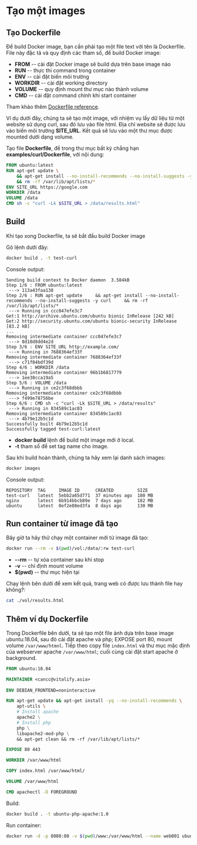 # Tạo một images

## Tạo Dockerfile

Để build Docker image, bạn cần phải tạo một file text với tên là Dockerfile. File này đặc tả và quy định các tham số, để build Docker image:

* **FROM** -- cài đặt Docker image sẽ build dựa trên base image nào
* **RUN** -- thực thi command trong container
* **ENV** -- cài đặt biến môi trường
* **WORKDIR** -- cài đặt working directory
* **VOLUME** -- quy định mount thư mục nào thành volume
* **CMD** -- cài đặt command chính khi start container

Tham khảo thêm [Dockerfile reference](https://docs.docker.com/engine/reference/builder/).

Ví dụ dưới đây, chúng ta sẽ tạo một image, với nhiệm vụ lấy dữ liệu từ một website sử dụng curl, sau đó lưu vào file html. Địa chỉ website sẽ được lưu vào biến môi trường **SITE_URL**. Kết quả sẽ lưu vào một thư mục được mounted dưới dạng volume.

Tạo file **Dockerfile**, để trong thư mục bất kỳ chẳng hạn **examples/curl/Dockerfile**, với nội dung:

```dockerfile
FROM ubuntu:latest
RUN apt-get update \
    && apt-get install --no-install-recommends --no-install-suggests -y curl \
    && rm -rf /var/lib/apt/lists/*
ENV SITE_URL https://google.com
WORKDIR /data
VOLUME /data
CMD sh -c "curl -Lk $SITE_URL > /data/results.html"
```

## Build

Khi tạo xong Dockerfile, ta sẽ bắt đầu build Docker image

Gõ lệnh dưới đây:

```bash
docker build . -t test-curl
```

Console output:

```
Sending build context to Docker daemon  3.584kB
Step 1/6 : FROM ubuntu:latest
 ---> 113a43faa138
Step 2/6 : RUN apt-get update     && apt-get install --no-install-recommends --no-install-suggests -y curl     && rm -rf /var/lib/apt/lists/*
 ---> Running in ccc047efe3c7
Get:1 http://archive.ubuntu.com/ubuntu bionic InRelease [242 kB]
Get:2 http://security.ubuntu.com/ubuntu bionic-security InRelease [83.2 kB]
...
Removing intermediate container ccc047efe3c7
 ---> 8d10d8dd4e2d
Step 3/6 : ENV SITE_URL http://example.com/
 ---> Running in 7688364ef33f
Removing intermediate container 7688364ef33f
 ---> c71f04bdf39d
Step 4/6 : WORKDIR /data
Removing intermediate container 96b1b6817779
 ---> 1ee38cca19a5
Step 5/6 : VOLUME /data
 ---> Running in ce2c3f68dbbb
Removing intermediate container ce2c3f68dbbb
 ---> f499e78756be
Step 6/6 : CMD sh -c "curl -Lk $SITE_URL > /data/results"
 ---> Running in 834589c1ac03
Removing intermediate container 834589c1ac03
 ---> 4b79e12b5c1d
Successfully built 4b79e12b5c1d
Successfully tagged test-curl:latest
```

* **docker build** lệnh để build một image mới ở local.
* **-t** tham số để set tag name cho image.

Sau khi build hoàn thành, chúng ta hãy xem lại danh sách images:

```bash
docker images
```

Console output:

```
REPOSITORY  TAG     IMAGE ID      CREATED         SIZE
test-curl   latest  5ebb2a65d771  37 minutes ago  180 MB
nginx       latest  6b914bbcb89e  7 days ago      182 MB
ubuntu      latest  0ef2e08ed3fa  8 days ago      130 MB
```

## Run container từ image đã tạo

Bây giờ ta hãy thử chạy một container mới từ image đã tạo:

```bash
docker run --rm -v $(pwd)/vol:/data/:rw test-curl
```

* **--rm** -- tự xóa container sau khi stop
* **-v** -- chỉ định mount volume
* **$(pwd)** -- thư mục hiện tại

Chạy lệnh bên dưới để xem kết quả, trang web có được lưu thành file hay không?:

```bash
cat ./vol/results.html
```

## Thêm ví dụ Dockerfile

Trong Dockerfile bên dưới, ta sẽ tạo một file ảnh dựa trên base image ubuntu:18.04, sau đó cài đặt apache và php; EXPOSE port 80, mount volume `/var/www/htmnl`. Tiếp theo copy file `index.html` và thư mục mặc định của webserver apache `/var/www/html`; cuối cùng cài đặt start apache ở background.

```dockerfile
FROM ubuntu:18.04

MAINTAINER <cancc@vitalify.asia>
  
ENV DEBIAN_FRONTEND=noninteractive

RUN apt-get update && apt-get install -yq --no-install-recommends \
    apt-utils \
    # Install apache
    apache2 \
    # Install php
    php \
    libapache2-mod-php \
    && apt-get clean && rm -rf /var/lib/apt/lists/*

EXPOSE 80 443

WORKDIR /var/www/html

COPY index.html /var/www/html/

VOLUME /var/www/html

CMD apachectl -D FOREGROUND
```

Build:

```bash
docker build . -t ubuntu-php-apache:1.0
```

Run container:

```bash
docker run -d -p 8080:80 -v $(pwd)/www:/var/www/html --name web001 ubuntu-php-apache:1.0
```